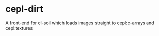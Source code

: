 cepl-dirt
=========

A front-end for cl-soil which loads images straight to cepl:c-arrays and cepl:textures
